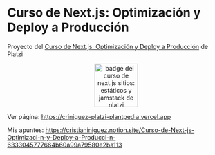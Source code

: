 # Curso de Next.js: Optimización y Deploy a Producción

Proyecto del [Curso de Next.js: Optimización y Deploy a Producción](https://platzi.com/clases/nextjs-deploy/) de Platzi

<p align=center>
  <img src="https://static.platzi.com/media/achievements/badge-nextjs-deploy-produccion-494e05f7-13d4-427c-8339-a174d205bd95.png" alt="badge del curso de next.js sitios: estáticos y jamstack de platzi" width="100">
</p>

Ver página: https://criniguez-platzi-plantpedia.vercel.app

Mis apuntes: https://cristianiniguez.notion.site/Curso-de-Next-js-Optimizaci-n-y-Deploy-a-Producci-n-6333045777664b60a99a79580e2ba113
